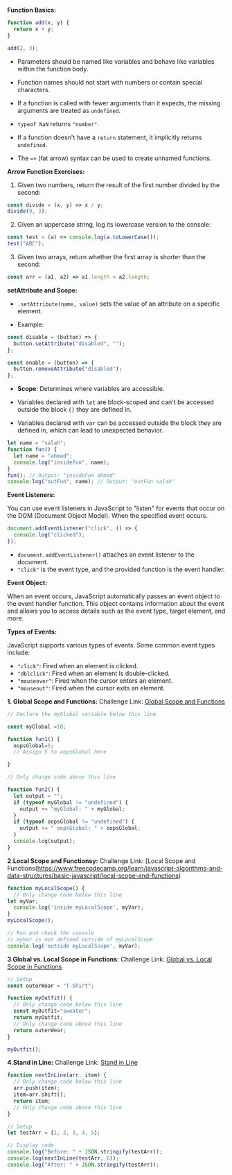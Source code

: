 
**Function Basics:**

```javascript
function add(x, y) {  
  return x + y;
}

add(2, 3); 
```

- Parameters should be named like variables and behave like variables within the function body.

- Function names should not start with numbers or contain special characters.

- If a function is called with fewer arguments than it expects, the missing arguments are treated as `undefined`.

- `typeof NaN` returns `"number"`.

- If a function doesn't have a `return` statement, it implicitly returns `undefined`.

- The `=>` (fat arrow) syntax can be used to create unnamed functions.

**Arrow Function Exercises:**

1. Given two numbers, return the result of the first number divided by the second:

```javascript
const divide = (x, y) => x / y;
divide(9, 3);
```

2. Given an uppercase string, log its lowercase version to the console:

```javascript
const test = (a) => console.log(a.toLowerCase());
test("ABC");
```

3. Given two arrays, return whether the first array is shorter than the second:

```javascript
const arr = (a1, a2) => a1.length < a2.length;
```

**setAttribute and Scope:**

- `.setAttribute(name, value)` sets the value of an attribute on a specific element.

- Example:
```javascript
const disable = (button) => {
  button.setAttribute("disabled", "");
};

const enable = (button) => {
  button.removeAttribute("disabled");
};
```

- **Scope**: Determines where variables are accessible.

- Variables declared with `let` are block-scoped and can't be accessed outside the block `{}` they are defined in.

- Variables declared with `var` can be accessed outside the block they are defined in, which can lead to unexpected behavior.

```javascript
let name = "salah";
function fun() {
  let name = "ahmad";
  console.log("insideFun", name);
}
fun(); // Output: "insideFun ahmad"
console.log("outFun", name); // Output: "outFun salah"
```

**Event Listeners:**

You can use event listeners in JavaScript to "listen" for events that occur on the DOM (Document Object Model). When the specified event occurs.

```javascript
document.addEventListener("click", () => {
  console.log("clicked");
});
```

- `document.addEventListener()` attaches an event listener to the document.
- `"click"` is the event type, and the provided function is the event handler.

**Event Object:**

When an event occurs, JavaScript automatically passes an event object to the event handler function. This object contains information about the event and allows you to access details such as the event type, target element, and more.

**Types of Events:**

JavaScript supports various types of events. Some common event types include:
- `"click"`: Fired when an element is clicked.
- `"dblclick"`: Fired when an element is double-clicked.
- `"mouseover"`: Fired when the cursor enters an element.
- `"mouseout"`: Fired when the cursor exits an element.



**1. Global Scope and Functions:**
Challenge Link: [Global Scope and Functions](https://www.freecodecamp.org/learn/javascript-algorithms-and-data-structures/basic-javascript/global-scope-and-functions)
```javascript
// Declare the myGlobal variable below this line

const myGlobal =10;

function fun1() {
  oopsGlobal=5;
  // Assign 5 to oopsGlobal here

}

// Only change code above this line

function fun2() {
  let output = "";
  if (typeof myGlobal != "undefined") {
    output += "myGlobal: " + myGlobal;
  }
  if (typeof oopsGlobal != "undefined") {
    output += " oopsGlobal: " + oopsGlobal;
  }
  console.log(output);
}
```

**2.Local Scope and Functionsy:**
Challenge Link: [Local Scope and Functions(https://www.freecodecamp.org/learn/javascript-algorithms-and-data-structures/basic-javascript/local-scope-and-functions)

```javascript
function myLocalScope() {
  // Only change code below this line
let myVar;
  console.log('inside myLocalScope', myVar);
}
myLocalScope();

// Run and check the console
// myVar is not defined outside of myLocalScope
console.log('outside myLocalScope', myVar);

```

**3.Global vs. Local Scope in Functions:**
Challenge Link: [Global vs. Local Scope in Functions](https://www.freecodecamp.org/learn/javascript-algorithms-and-data-structures/basic-javascript/global-vs--local-scope-in-functions)

```javascript
// Setup
const outerWear = "T-Shirt";

function myOutfit() {
  // Only change code below this line
  const myOutfit="sweater";
  return myOutfit;
  // Only change code above this line
  return outerWear;
}

myOutfit();
```

**4.Stand in Line:**
Challenge Link: [Stand in Line](https://www.freecodecamp.org/learn/javascript-algorithms-and-data-structures/basic-javascript/stand-in-line )

```javascript
function nextInLine(arr, item) {
  // Only change code below this line
  arr.push(item);
  item=arr.shift();
  return item;
  // Only change code above this line
}

// Setup
let testArr = [1, 2, 3, 4, 5];

// Display code
console.log("Before: " + JSON.stringify(testArr));
console.log(nextInLine(testArr, 6));
console.log("After: " + JSON.stringify(testArr));
```

